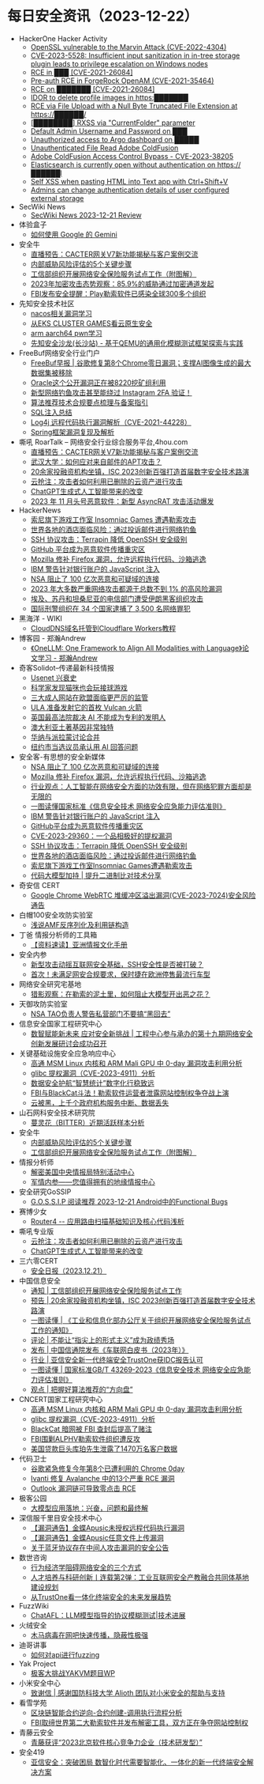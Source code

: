 # 每日安全资讯（2023-12-22）

- HackerOne Hacker Activity
  - [OpenSSL vulnerable to the Marvin Attack (CVE-2022-4304)](https://hackerone.com/reports/2270225)
  - [CVE-2023-5528: Insufficient input sanitization in in-tree storage plugin leads to privilege escalation on Windows nodes](https://hackerone.com/reports/2231019)
  - [RCE in ███ [CVE-2021-26084]](https://hackerone.com/reports/1327769)
  - [Pre-auth RCE in ForgeRock OpenAM (CVE-2021-35464)](https://hackerone.com/reports/1248052)
  - [RCE on ███████ [CVE-2021-26084]](https://hackerone.com/reports/1327701)
  - [IDOR to delete profile images in https:███████](https://hackerone.com/reports/2213900)
  - [RCE via File Upload with a Null Byte Truncated File Extension at https://██████/](https://hackerone.com/reports/2054184)
  - [[████████] RXSS via "CurrentFolder" parameter](https://hackerone.com/reports/1624267)
  - [Default Admin Username and Password on ███](https://hackerone.com/reports/2262365)
  - [Unauthorized access to Argo dashboard on █████](https://hackerone.com/reports/2247231)
  - [Unauthenticated File Read Adobe ColdFusion](https://hackerone.com/reports/2248781)
  - [Adobe ColdFusion Access Control Bypass - CVE-2023-38205](https://hackerone.com/reports/2090435)
  - [Elasticsearch is currently open without authentication on https://██████l](https://hackerone.com/reports/2231261)
  - [Self XSS when pasting HTML into Text app with Ctrl+Shift+V](https://hackerone.com/reports/2211561)
  - [Admins can change authentication details of user configured external storage](https://hackerone.com/reports/2107934)
- SecWiki News
  - [SecWiki News 2023-12-21 Review](http://www.sec-wiki.com/?2023-12-21)
- 体验盒子
  - [如何使用 Google 的 Gemini](https://www.uedbox.com/post/69233/)
- 安全牛
  - [直播预告：CACTER网关V7新功能揭秘与客户案例交流](https://www.aqniu.com/vendor/101768.html)
  - [内部威胁风险评估的5个关键步骤](https://www.aqniu.com/industry/101761.html)
  - [工信部组织开展网络安全保险服务试点工作（附图解）](https://www.aqniu.com/industry/101758.html)
  - [2023年加密攻击态势观察：85.9%的威胁通过加密通道发起](https://www.aqniu.com/industry/101753.html)
  - [FBI发布安全提醒：Play勒索软件已感染全球300多个组织](https://www.aqniu.com/industry/101750.html)
- 先知安全技术社区
  - [nacos相关漏洞学习](https://xz.aliyun.com/t/13193)
  - [从EKS CLUSTER GAMES看云原生安全](https://xz.aliyun.com/t/13192)
  - [arm aarch64 pwn学习](https://xz.aliyun.com/t/13191)
  - [先知安全沙龙(长沙站) - 基于QEMU的通用化模糊测试框架探索与实践](https://xz.aliyun.com/t/13190)
- FreeBuf网络安全行业门户
  - [FreeBuf早报 | 谷歌修复第8个Chrome零日漏洞；支撑AI图像生成的最大数据集被移除](https://www.freebuf.com/news/387313.html)
  - [Oracle这个公开漏洞正在被8220挖矿组利用](https://www.freebuf.com/news/387299.html)
  - [新型网络钓鱼攻击甚至能绕过 Instagram 2FA 验证！](https://www.freebuf.com/articles/387283.html)
  - [算法推荐技术合规要点梳理与备案指引](https://www.freebuf.com/articles/others-articles/323999.html)
  - [SQL注入总结](https://www.freebuf.com/articles/network/381269.html)
  - [Log4j 远程代码执行漏洞解析（CVE-2021-44228）](https://www.freebuf.com/vuls/382838.html)
  - [Spring框架漏洞复现及解析](https://www.freebuf.com/articles/web/385396.html)
- 嘶吼 RoarTalk – 网络安全行业综合服务平台,4hou.com
  - [直播预告：CACTER网关V7新功能揭秘与客户案例交流](https://www.4hou.com/posts/lk17)
  - [武汉大学：如何应对来自邮件的APT攻击？](https://www.4hou.com/posts/m05E)
  - [20余家投融资机构坐镇，ISC 2023创新百强打造首届数字安全技术路演](https://www.4hou.com/posts/kj1r)
  - [云抢注：攻击者如何利用已删除的云资产进行攻击](https://www.4hou.com/posts/7yR8)
  - [ChatGPT生成式人工智能带来的改变](https://www.4hou.com/posts/rqDk)
  - [2023 年 11 月头号恶意软件：新型 AsyncRAT 攻击活动爆发](https://www.4hou.com/posts/jg1Y)
- HackerNews
  - [索尼旗下游戏工作室 Insomniac Games 遭遇勒索攻击](https://hackernews.cc/archives/48363)
  - [世界各地的酒店面临风险：通过投诉邮件进行网络钓鱼](https://hackernews.cc/archives/48360)
  - [SSH 协议攻击：Terrapin 降低 OpenSSH 安全级别](https://hackernews.cc/archives/48356)
  - [GitHub 平台成为恶意软件传播重灾区](https://hackernews.cc/archives/48353)
  - [Mozilla 修补 Firefox 漏洞，允许远程执行代码、沙箱逃逸](https://hackernews.cc/archives/48346)
  - [IBM 警告针对银行账户的 JavaScript 注入](https://hackernews.cc/archives/48349)
  - [NSA 阻止了 100 亿次恶意和可疑域的连接](https://hackernews.cc/archives/48344)
  - [2023 年大多数严重网络攻击都源于总数不到 1% 的高风险漏洞](https://hackernews.cc/archives/48329)
  - [埃及、苏丹和坦桑尼亚的电信部门遭受伊朗黑客组织攻击](https://hackernews.cc/archives/48324)
  - [国际刑警组织在 34 个国家逮捕了 3,500 名网络罪犯](https://hackernews.cc/archives/48321)
- 黑海洋 - WIKI
  - [CloudDNS域名托管到Cloudflare Workers教程](https://blog.upx8.com/3969)
- 博客园 - 郑瀚Andrew
  - [《OneLLM: One Framework to Align All Modalities with Language》论文学习 - 郑瀚Andrew](https://www.cnblogs.com/LittleHann/p/17918562.html)
- 奇客Solidot–传递最新科技情报
  - [Usenet 兴衰史](https://www.solidot.org/story?sid=76948)
  - [科学家发现猫咪也会玩接球游戏](https://www.solidot.org/story?sid=76947)
  - [三大成人网站在欧盟面临更严厉的监管](https://www.solidot.org/story?sid=76946)
  - [ULA 准备发射它的首枚 Vulcan 火箭](https://www.solidot.org/story?sid=76945)
  - [英国最高法院裁决 AI 不能成为专利的发明人](https://www.solidot.org/story?sid=76944)
  - [澳大利亚土著基因非常独特](https://www.solidot.org/story?sid=76943)
  - [华纳与派拉蒙讨论合并](https://www.solidot.org/story?sid=76942)
  - [纽约市当选议员承认用 AI 回答问题](https://www.solidot.org/story?sid=76941)
- 安全客-有思想的安全新媒体
  - [NSA 阻止了 100 亿次恶意和可疑域的连接](https://www.anquanke.com/post/id/292081)
  - [Mozilla 修补 Firefox 漏洞，允许远程执行代码、沙箱逃逸](https://www.anquanke.com/post/id/292079)
  - [行业观点：人工智能在网络安全方面的功效有限，但在网络犯罪方面却是无限的](https://www.anquanke.com/post/id/292075)
  - [一图读懂国家标准《信息安全技术 网络安全应急能力评估准则》](https://www.anquanke.com/post/id/292066)
  - [IBM 警告针对银行账户的 JavaScript 注入](https://www.anquanke.com/post/id/292064)
  - [GitHub平台成为恶意软件传播重灾区](https://www.anquanke.com/post/id/292062)
  - [CVE-2023-29360：一个品相极好的提权漏洞](https://www.anquanke.com/post/id/292043)
  - [SSH 协议攻击：Terrapin 降低 OpenSSH 安全级别](https://www.anquanke.com/post/id/292059)
  - [世界各地的酒店面临风险：通过投诉邮件进行网络钓鱼](https://www.anquanke.com/post/id/292057)
  - [索尼旗下游戏工作室Insomniac Games遭遇勒索攻击](https://www.anquanke.com/post/id/292055)
  - [代码大模型加持 | 提升二进制比对技术分享](https://www.anquanke.com/post/id/292044)
- 奇安信 CERT
  - [Google Chrome WebRTC 堆缓冲区溢出漏洞(CVE-2023-7024)安全风险通告](https://mp.weixin.qq.com/s?__biz=MzU5NDgxODU1MQ==&mid=2247500202&idx=1&sn=c724d28b2fbbff203735230f988ae10d&chksm=fe79e532c90e6c249e4e2c69f1d18a8e34158b9648d38ecc978445f71bd6c74e2fc5c5e7bc18&scene=58&subscene=0#rd)
- 白帽100安全攻防实验室
  - [浅说AMF反序列化及利用链构造](https://mp.weixin.qq.com/s?__biz=MzIxMDYyNTk3Nw==&mid=2247514682&idx=1&sn=633827816186c2738f67c80c5c878a3f&chksm=97634eeca014c7fabc30d52d03aca5ace08161d7404a4b182718538f44cbb91df7587edd4b18&scene=58&subscene=0#rd)
- 丁爸 情报分析师的工具箱
  - [【资料速读】亚洲情报文化手册](https://mp.weixin.qq.com/s?__biz=MzI2MTE0NTE3Mw==&mid=2651141143&idx=1&sn=37239fa47353699463009cb98f8e8e72&chksm=f1af432dc6d8ca3b1e8f91c6f07fb76dd3786b50cb6e3a1ab2a10daf6685c5258e85321c3c89&scene=58&subscene=0#rd)
- 安全内参
  - [新型攻击动摇互联网安全基础，SSH安全性是否被打破？](https://mp.weixin.qq.com/s?__biz=MzI4NDY2MDMwMw==&mid=2247510639&idx=1&sn=23ef7f0c0ef1406bb9b4e071f29961e9&chksm=ebfaed4fdc8d64596d9ecd3deb1f8b770a49af23b5bf33230552f3c8092f7624e387c291118e&scene=58&subscene=0#rd)
  - [首次！未满足网安合规要求，保时捷在欧洲停售最流行车型](https://mp.weixin.qq.com/s?__biz=MzI4NDY2MDMwMw==&mid=2247510639&idx=2&sn=6df827ec3438248721ac188a5896e4c3&chksm=ebfaed4fdc8d645968cb9f393c8b5eb225f231f12a39ed3fd1dd24b30bd3e7a5794fcc461fe1&scene=58&subscene=0#rd)
- 网络安全研究宅基地
  - [猎影观察：在勒索的泥土里，如何阻止大模型开出恶之花？](https://mp.weixin.qq.com/s?__biz=MzUyMDEyNTkwNA==&mid=2247496145&idx=1&sn=eb6e860e55d59302933d0a188e7ba057&chksm=f9ed9d6ece9a1478e9a5907c9745c6ff06082a5d2d7002614057f6cf1336ae47c67ea1c86407&scene=58&subscene=0#rd)
- 天御攻防实验室
  - [NSA TAO负责人警告私营部门不要搞“黑回去”](https://mp.weixin.qq.com/s?__biz=MzU0MzgyMzM2Nw==&mid=2247485250&idx=1&sn=a35def8b58f86f8a149e335f3df3a1c9&chksm=fb04c42acc734d3cdfd1e8f2ae852731c3569533ab8fa83bd0126b788ea20673a2f912cdf011&scene=58&subscene=0#rd)
- 信息安全国家工程研究中心
  - [数智赋能新未来 应对安全新挑战 | 工程中心参与承办的第十九期网络安全创新发展研讨会成功召开](https://mp.weixin.qq.com/s?__biz=MzU5OTQ0NzY3Ng==&mid=2247495591&idx=1&sn=d941962f2089076571ef3c2c87a0559d&chksm=feb66eb4c9c1e7a2e9721e4f3ebbb397a85fe8873f44df9c35f035e34f5e0a556d49dc88fd09&scene=58&subscene=0#rd)
- 关键基础设施安全应急响应中心
  - [高通 MSM Linux 内核和 ARM Mali GPU 中 0-day 漏洞攻击利用分析](https://mp.weixin.qq.com/s?__biz=MzkyMzAwMDEyNg==&mid=2247541343&idx=1&sn=804e0d35cf0d88cfe294feba7f5809bf&chksm=c1e9ae0ef69e27184b0bb44d22e7cf0fddf32751629adaffeb26da0497fd69c7480bee3031b7&scene=58&subscene=0#rd)
  - [glibc 提权漏洞（CVE-2023-4911）分析](https://mp.weixin.qq.com/s?__biz=MzkyMzAwMDEyNg==&mid=2247541343&idx=2&sn=bb98490c0274a50532a01a907a8f46a5&chksm=c1e9ae0ef69e27181dbd7b4a3adf319ada32b84bf5c485727fb41b6aaa0308efe2fc804e5d91&scene=58&subscene=0#rd)
  - [数据安全护航“智慧统计”数字化行稳致远](https://mp.weixin.qq.com/s?__biz=MzkyMzAwMDEyNg==&mid=2247541343&idx=3&sn=8f73786e69edb8984427119f8be85628&chksm=c1e9ae0ef69e2718e29efac5abb13bd3dcac6b151cd2e23797a2122e5d57b62fbd5d2f011861&scene=58&subscene=0#rd)
  - [FBI与BlackCat斗法！勒索软件运营者泄露网站控制权争夺战上演](https://mp.weixin.qq.com/s?__biz=MzkyMzAwMDEyNg==&mid=2247541343&idx=4&sn=ba8084a824c429cd2d969bfd92f0f145&chksm=c1e9ae0ef69e2718f0812ce95d09bfc8342d4e2117f0c1a3dcddb401b9eaeeaeaf7518aeeb64&scene=58&subscene=0#rd)
  - [云被黑，上千个政府机构服务中断、数据丢失](https://mp.weixin.qq.com/s?__biz=MzkyMzAwMDEyNg==&mid=2247541343&idx=5&sn=408988833dd01ce41a2b613e9e41fa67&chksm=c1e9ae0ef69e2718bd2ed1570f228748585e5fcc294fa521d78e5f1033d10610cef71c1bf022&scene=58&subscene=0#rd)
- 山石网科安全技术研究院
  - [蔓灵花（BITTER）近期活跃样本分析](https://mp.weixin.qq.com/s?__biz=MzUzMDUxNTE1Mw==&mid=2247503378&idx=1&sn=38043438ed6e8bd103546b7f1cecf9ff&chksm=fa521baccd2592ba2e36377694fbafbd7f474c7a9e1e67aee4f09412ab60eaf0a73a33a8fa0e&scene=58&subscene=0#rd)
- 安全牛
  - [内部威胁风险评估的5个关键步骤](https://mp.weixin.qq.com/s?__biz=MjM5Njc3NjM4MA==&mid=2651126956&idx=1&sn=c774b0af1cd839b13addc18d5aa642e7&chksm=bd144c7f8a63c5693663a2493deb86b940e4059f4c7db568be88716be4bc7b6c2bb6304657e6&scene=58&subscene=0#rd)
  - [工信部组织开展网络安全保险服务试点工作（附图解）](https://mp.weixin.qq.com/s?__biz=MjM5Njc3NjM4MA==&mid=2651126956&idx=2&sn=6f26cbab99d737df79b09871a7a2bd5c&chksm=bd144c7f8a63c56957323f0524557479cce9ef679f7fd302a18a7ef7ae02ddff6ae0ae19f9f8&scene=58&subscene=0#rd)
- 情报分析师
  - [解密美国中央情报局特别活动中心](https://mp.weixin.qq.com/s?__biz=MzA3Mjc1MTkwOA==&mid=2650543027&idx=1&sn=1af3b73b4b977567876ad0b3f78c9f52&chksm=87113df8b066b4ee4a91eb239cf81de1c27cc7319fc3a5812dd0887fd5df44ca0cfb35061bf1&scene=58&subscene=0#rd)
  - [军情内参——您值得拥有的地缘情报中心](https://mp.weixin.qq.com/s?__biz=MzA3Mjc1MTkwOA==&mid=2650543027&idx=2&sn=73f6089da4b82d65309194f89dfee36f&chksm=87113df8b066b4eea3cb6856d51d1b5a3ca2f1dc034bb27d528a378a690b8a00ea6f011c14c0&scene=58&subscene=0#rd)
- 安全研究GoSSIP
  - [G.O.S.S.I.P 阅读推荐 2023-12-21 Android中的Functional Bugs](https://mp.weixin.qq.com/s?__biz=Mzg5ODUxMzg0Ng==&mid=2247496988&idx=1&sn=45235ab032ea0c9e66783301e4f8ec32&chksm=c063dbc5f71452d3b79a7577992bc7e13dee632a7a16816c5a714dadb61f9842db65e2efc75a&scene=58&subscene=0#rd)
- 赛博少女
  - [Router4 -- 应用路由扫描基础知识及核心代码浅析](https://mp.weixin.qq.com/s?__biz=Mzg5OTQ3NzA2MQ==&mid=2247486851&idx=1&sn=943770d1e11a9807bf5f1f42bb4e4aa6&chksm=c053f6a9f7247fbf2c43910114768b84eafb761f6cb55aa5222d52bc1f4ea396afcaa18ce41b&scene=58&subscene=0#rd)
- 嘶吼专业版
  - [云抢注：攻击者如何利用已删除的云资产进行攻击](https://mp.weixin.qq.com/s?__biz=MzI0MDY1MDU4MQ==&mid=2247572414&idx=1&sn=000872798456afbcb012ac142c0d876a&chksm=e9140b84de63829280e818afcc2ad977427a26c1c3a75886486642118749afb3da9198cbb47d&scene=58&subscene=0#rd)
  - [ChatGPT生成式人工智能带来的改变](https://mp.weixin.qq.com/s?__biz=MzI0MDY1MDU4MQ==&mid=2247572414&idx=2&sn=74ec3c9daeda05e94e44f6423f32dc21&chksm=e9140b84de63829261d8d7cade9efcf9ed350236dd8b109f11103a5ed2ee1e75a9fe2dcebda4&scene=58&subscene=0#rd)
- 三六零CERT
  - [安全日报（2023.12.21）](https://mp.weixin.qq.com/s?__biz=MzU5MjEzOTM3NA==&mid=2247500290&idx=1&sn=49e1367cb5e1e734d63b9133217cc033&chksm=fe26c703c9514e15baaa042c2fdc751d1dfc0ef852767dd76bcafcf992373b88554b87f49365&scene=58&subscene=0#rd)
- 中国信息安全
  - [通知 | 工信部组织开展网络安全保险服务试点工作](https://mp.weixin.qq.com/s?__biz=MzA5MzE5MDAzOA==&mid=2664200448&idx=1&sn=9d96048ce1676c8df9e206086d4ce295&chksm=8b597bf9bc2ef2ef891b3165e4bfb46f02e14574818e617cedeb4e95c6629ceec1abee0ac197&scene=58&subscene=0#rd)
  - [预告 | 20余家投融资机构坐镇，ISC 2023创新百强打造首届数字安全技术路演](https://mp.weixin.qq.com/s?__biz=MzA5MzE5MDAzOA==&mid=2664200448&idx=2&sn=e255d7ab745023a1e39e643eea8b4529&chksm=8b597bf9bc2ef2ef54c2ecd7fd4cd1603ae7c39d4db838180165cfc4afd0ad0636da61261ecd&scene=58&subscene=0#rd)
  - [一图读懂 | 《工业和信息化部办公厅关于组织开展网络安全保险服务试点工作的通知》](https://mp.weixin.qq.com/s?__biz=MzA5MzE5MDAzOA==&mid=2664200448&idx=3&sn=7eaa8228d2f4af5f289e8df5239f655c&chksm=8b597bf9bc2ef2ef36e55387e5a3b5eb12d45a199b39703e902cc28da51c8f5e9c0e50686ede&scene=58&subscene=0#rd)
  - [评论 | 不能让“指尖上的形式主义”成为政绩秀场](https://mp.weixin.qq.com/s?__biz=MzA5MzE5MDAzOA==&mid=2664200448&idx=4&sn=43ba5f02aeafd151a2caaae9093f813e&chksm=8b597bf9bc2ef2ef6895378637fffebab92fee5f79719cd14dc477f1265330d265b2d19dac1a&scene=58&subscene=0#rd)
  - [发布 | 中国信通院发布《车联网白皮书（2023年）》](https://mp.weixin.qq.com/s?__biz=MzA5MzE5MDAzOA==&mid=2664200448&idx=5&sn=3eebb273b6c40f9ab07e6bb50dcf4991&chksm=8b597bf9bc2ef2ef3dda7032d6ae22400af89deeff8eabbee59f750067dbb3d0269a49d62733&scene=58&subscene=0#rd)
  - [行业 | 亚信安全新一代终端安全TrustOne获IDC报告认可](https://mp.weixin.qq.com/s?__biz=MzA5MzE5MDAzOA==&mid=2664200448&idx=6&sn=57cc2523a44244486aac046b7bc9e344&chksm=8b597bf9bc2ef2ef54eca8f671eaece0db3b61ecdc7416ca1c75a800c9f67cd87a2fef638c91&scene=58&subscene=0#rd)
  - [一图读懂 | 国家标准GB/T 43269-2023《信息安全技术 网络安全应急能力评估准则》](https://mp.weixin.qq.com/s?__biz=MzA5MzE5MDAzOA==&mid=2664200448&idx=7&sn=37f5a289aa991e2acc563cc040a81152&chksm=8b597bf9bc2ef2ef5ce79b76214b4731a19a70aad93c10bdd9c4760142d3fa04f85c14bdc5f3&scene=58&subscene=0#rd)
  - [观点 | 把握好算法推荐的“方向盘”](https://mp.weixin.qq.com/s?__biz=MzA5MzE5MDAzOA==&mid=2664200448&idx=8&sn=5774f9e2658401ee4c434a01815b1c98&chksm=8b597bf9bc2ef2ef510fcea33644d2173ba14154db934e2526d316d17df386fd5d7f09d6d141&scene=58&subscene=0#rd)
- CNCERT国家工程研究中心
  - [高通 MSM Linux 内核和 ARM Mali GPU 中 0-day 漏洞攻击利用分析](https://mp.weixin.qq.com/s?__biz=MzUzNDYxOTA1NA==&mid=2247541851&idx=1&sn=5676c7fc91fdb7d55dc97850ba2ecd26&chksm=fa93929acde41b8c1380e1f6b6342a0457f1e8e08c37282410e4bf1327ed2380a7835514585d&scene=58&subscene=0#rd)
  - [glibc 提权漏洞（CVE-2023-4911）分析](https://mp.weixin.qq.com/s?__biz=MzUzNDYxOTA1NA==&mid=2247541851&idx=2&sn=d7e967af99db3816573d39f074d4f857&chksm=fa93929acde41b8ca3782649215a34dcbf3dcb4db3fe2ae077ec5679d588ee7ab9fae5dfc50b&scene=58&subscene=0#rd)
  - [BlackCat 暗网被 FBI 查封后提高了赌注](https://mp.weixin.qq.com/s?__biz=MzUzNDYxOTA1NA==&mid=2247541851&idx=3&sn=3728d28bd17eee2bdf6889cc2dd99863&chksm=fa93929acde41b8cbf5481b40b89304b1d0c58293ece157ec04d2908c34c2d910dd1c50479ed&scene=58&subscene=0#rd)
  - [FBI围剿ALPHV勒索软件组织遭反攻](https://mp.weixin.qq.com/s?__biz=MzUzNDYxOTA1NA==&mid=2247541851&idx=4&sn=a57338abce07558b3fc39a12df3e6205&chksm=fa93929acde41b8cca18d4a08a6b5c35f22b86b85aca72af0ec7d50fa5055dd0fe105efdd1a1&scene=58&subscene=0#rd)
  - [美国贷款巨头库珀先生泄露了1470万名客户数据](https://mp.weixin.qq.com/s?__biz=MzUzNDYxOTA1NA==&mid=2247541851&idx=5&sn=e389fc2810d1cf6a6006b3452ce72701&chksm=fa93929acde41b8cbf890a3953d10e8f56aa5830aa3ee1b7b904af3bdae0e92eddeee75e12f2&scene=58&subscene=0#rd)
- 代码卫士
  - [谷歌紧急修复今年第8个已遭利用的 Chrome 0day](https://mp.weixin.qq.com/s?__biz=MzI2NTg4OTc5Nw==&mid=2247518459&idx=1&sn=16639910e34f9b7b38277934cf352d7e&chksm=ea94b991dde330870c970cec3c63ccbdb8634f61116a675b4e1ec25c90e9fc4ae7bd5fd02a04&scene=58&subscene=0#rd)
  - [Ivanti 修复 Avalanche 中的13个严重 RCE 漏洞](https://mp.weixin.qq.com/s?__biz=MzI2NTg4OTc5Nw==&mid=2247518459&idx=2&sn=11cb31fa8a53f1561ec28a3e9a63da6e&chksm=ea94b991dde33087c9606baa5ebb64e71528283f676f497d3123ca31f84cc1ce1f3e971e8184&scene=58&subscene=0#rd)
  - [Outlook 漏洞链可导致零点击 RCE](https://mp.weixin.qq.com/s?__biz=MzI2NTg4OTc5Nw==&mid=2247518459&idx=3&sn=cb664e1652c64f2620d83f4d174c33a2&chksm=ea94b991dde33087d376a41410a6a209414e7c0ef860e70eaba6105e3021c714a6b3bdd2a8df&scene=58&subscene=0#rd)
- 极客公园
  - [大模型应用落地：兴奋，问题和最终解](https://mp.weixin.qq.com/s?__biz=MTMwNDMwODQ0MQ==&mid=2653028135&idx=1&sn=d5400f943a0248a077189abf45ff7d92&chksm=7e54829149230b87c62874e95da291e8e267aaa816ecb9a66b53af0844fed09e50bf22d16536&scene=58&subscene=0#rd)
- 深信服千里目安全技术中心
  - [【漏洞通告】金蝶Apusic未授权远程代码执行漏洞](https://mp.weixin.qq.com/s?__biz=Mzg2NjgzNjA5NQ==&mid=2247521790&idx=1&sn=514f732267db87b8455889669816ca0d&chksm=ce461eeef93197f846b16e75aab171a3a0a24d37386d0a28bc87d011b9d57c1caaddb46e8d69&scene=58&subscene=0#rd)
  - [【漏洞通告】金蝶Apusic任意文件上传漏洞](https://mp.weixin.qq.com/s?__biz=Mzg2NjgzNjA5NQ==&mid=2247521790&idx=2&sn=6ef70034bd3782b8e61c07c05ebef644&chksm=ce461eeef93197f8f06f53093fa333323cfa39213b219befd6f4060642832e50b134b66e5a82&scene=58&subscene=0#rd)
  - [关于蓝牙协议存在中间人攻击漏洞的安全公告](https://mp.weixin.qq.com/s?__biz=Mzg2NjgzNjA5NQ==&mid=2247521790&idx=3&sn=75ff02443e2f38fed008e18831f790c2&chksm=ce461eeef93197f8fd3c0acb37f2ce7a3bcdbf3d57700f30ba85758bd5d70fa0bca44da217d6&scene=58&subscene=0#rd)
- 数世咨询
  - [行为经济学阻碍网络安全的三个方式](https://mp.weixin.qq.com/s?__biz=MzkxNzA3MTgyNg==&mid=2247506476&idx=1&sn=c14c322634e4a63fe2f29a4264c9fe86&chksm=c144a891f633218786f6d6d9e17d5e5406dd7015b4d1d3ef764a822c5fe77ef473de054931d6&scene=58&subscene=0#rd)
  - [人才培养与科研创新丨连载第2弹：工业互联网安全产教融合共同体基地建设规划](https://mp.weixin.qq.com/s?__biz=MzkxNzA3MTgyNg==&mid=2247506476&idx=2&sn=907dec69424223d5c3579682004aee83&chksm=c144a891f6332187118af324f59cb0504fd49dd1f6cb79c094b7b4ac8cfef125fab99d73c001&scene=58&subscene=0#rd)
  - [从TrustOne看一体化终端安全的未来发展趋势](https://mp.weixin.qq.com/s?__biz=MzkxNzA3MTgyNg==&mid=2247506476&idx=3&sn=cd083cbf7ceb0bfc1aa4d940378ac278&chksm=c144a891f6332187dc3bf80d249e48c3abfa2425546d15af86f9c975af19a6a49dec11687b5e&scene=58&subscene=0#rd)
- FuzzWiki
  - [ChatAFL：LLM模型指导的协议模糊测试|技术进展](https://mp.weixin.qq.com/s?__biz=MzU1NTEzODc3MQ==&mid=2247486198&idx=1&sn=bee3fb7d1f178e98d4a7cd4fc8b21701&chksm=fbd9a14accae285c67eb72e1bc50c17dc4e325b3efc07c3cf88ca04d665e435d7784fa4d9393&scene=58&subscene=0#rd)
- 火绒安全
  - [木马病毒在网吧快速传播，隐蔽性极强](https://mp.weixin.qq.com/s?__biz=MzI3NjYzMDM1Mg==&mid=2247516999&idx=1&sn=3c2fb9163158961de7206067773eedf0&chksm=eb705d78dc07d46e30ab300fba8694d7faed2c753accec052021f14256654a7ddc1385eae058&scene=58&subscene=0#rd)
- 迪哥讲事
  - [如何对api进行fuzzing](https://mp.weixin.qq.com/s?__biz=MzIzMTIzNTM0MA==&mid=2247493099&idx=1&sn=6f5d9988c6fdf07af1f7e652575b6e2f&chksm=e8a5ef88dfd2669e87e68d146dae99f0182dfec8566f0d548ab606f743a9fff3a2d8baae440f&scene=58&subscene=0#rd)
- Yak Project
  - [极客大挑战YAKVM题目WP](https://mp.weixin.qq.com/s?__biz=Mzk0MTM4NzIxMQ==&mid=2247518462&idx=1&sn=579da384ae5c561035d28a265ddd8f80&chksm=c2d1f45af5a67d4c21490d7623af21743c143e4dd768fa326040e3a6926ec35d1789025dffca&scene=58&subscene=0#rd)
- 小米安全中心
  - [致谢信 | 感谢国防科技大学 Alioth 团队对小米安全的帮助与支持](https://mp.weixin.qq.com/s?__biz=MzI2NzI2OTExNA==&mid=2247516175&idx=1&sn=e230a74798d2c0e50a7a0a7aae2b2317&chksm=ea83a69addf42f8c0ffea6e509cb3a602191e2940be9e0d8a6ae4c17e38163989884fa3d547f&scene=58&subscene=0#rd)
- 看雪学苑
  - [区块链智能合约逆向-合约创建-调用执行流程分析](https://mp.weixin.qq.com/s?__biz=MjM5NTc2MDYxMw==&mid=2458532403&idx=1&sn=3cb169db2b7587d7679fdb4ab1b1e7db&chksm=b18d0ab986fa83af764eea4ec116a6861840d7b2df4fe8fcb8a7c165e2e5c8903cd6012368af&scene=58&subscene=0#rd)
  - [FBI取缔世界第二大勒索软件并发布解密工具，双方正在争夺网站控制权](https://mp.weixin.qq.com/s?__biz=MjM5NTc2MDYxMw==&mid=2458532403&idx=2&sn=a4d3d66ccad98ec608860b1c8f14bc75&chksm=b18d0ab986fa83af1fa4006357ae716cfe95d5c9bf3819996c9fa4ad39a33789468a85d25438&scene=58&subscene=0#rd)
- 青藤云安全
  - [青藤获评“2023北京软件核心竞争力企业（技术研发型）”](https://mp.weixin.qq.com/s?__biz=MzAwNDE4Mzc1NA==&mid=2650848330&idx=1&sn=6df7fb9376e215edc479032846d69cd2&chksm=80dbdfefb7ac56f9a8d2d343365167c69b7181563fd72c49e752e7131b7a510ba9ef2d153a98&scene=58&subscene=0#rd)
- 安全419
  - [亚信安全：突破困局 数智化时代需要智能化、一体化的新一代终端安全解决方案](https://mp.weixin.qq.com/s?__biz=MzUyMDQ4OTkyMg==&mid=2247536270&idx=1&sn=fd6e47fe436ee19a9edef3ea56b9d84f&chksm=f9eb9023ce9c19359a3443107f80916c5bafb5a9e3daa5522491e76a5b3d413327a007b45927&scene=58&subscene=0#rd)
